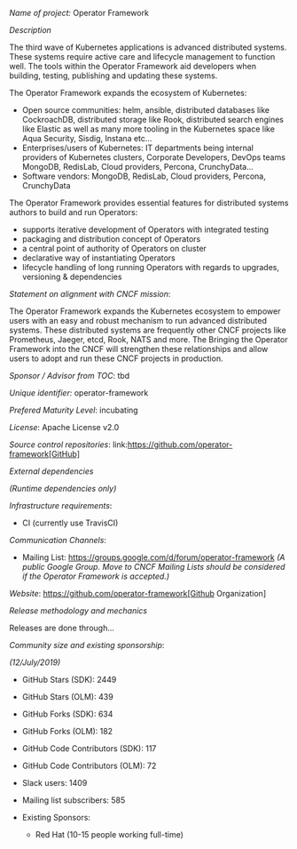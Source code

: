 *Name of project:* Operator Framework

*Description*

The third wave of Kubernetes applications is advanced distributed systems. These systems require active care and lifecycle management to function well. The tools within the Operator Framework aid developers when building, testing, publishing and updating these systems.

The Operator Framework expands the ecosystem of Kubernetes:

* Open source communities: helm, ansible, distributed databases like CockroachDB, distributed storage like Rook, distributed search engines like Elastic as well as many more tooling in the Kubernetes space like Aqua Security, Sisdig, Instana etc...
* Enterprises/users of Kubernetes: IT departments being internal providers of Kubernetes clusters, Corporate Developers, DevOps teams MongoDB, RedisLab, Cloud providers, Percona, CrunchyData...
* Software vendors: MongoDB, RedisLab, Cloud providers, Percona, CrunchyData

The Operator Framework provides essential features for distributed systems authors to build and run Operators:

* supports iterative development of Operators with integrated testing
* packaging and distribution concept of Operators
* a central point of authority of Operators on cluster
* declarative way of instantiating Operators
* lifecycle handling of long running Operators with regards to upgrades, versioning & dependencies 

*Statement on alignment with CNCF mission*:

The Operator Framework expands the Kubernetes ecosystem to empower users with an easy and robust mechanism to run advanced distributed systems. These distributed systems are frequently other CNCF projects like Prometheus, Jaeger, etcd, Rook, NATS and more. The Bringing the Operator Framework into the CNCF will strengthen these relationships and allow users to adopt and run these CNCF projects in production.

*Sponsor / Advisor from TOC*: tbd

*Unique identifier:* operator-framework

*Prefered Maturity Level*: incubating

*License*: Apache License v2.0

*Source control repositories*: link:https://github.com/operator-framework[GitHub]

*External dependencies*

_(Runtime dependencies only)_

*Infrastructure requirements*: 

* CI (currently use TravisCI)

*Communication Channels*:

* Mailing List: https://groups.google.com/d/forum/operator-framework _(A public Google Group. Move to CNCF Mailing Lists should be considered if the Operator Framework is accepted.)_

*Website*: https://github.com/operator-framework[Github Organization]

*Release methodology and mechanics*

Releases are done through...

*Community size and existing sponsorship*:

_(12/July/2019)_

* GitHub Stars (SDK): 2449
* GitHub Stars (OLM): 439
* GitHub Forks (SDK): 634
* GitHub Forks (OLM): 182
* GitHub Code Contributors (SDK): 117
* GitHub Code Contributors (OLM): 72
* Slack users: 1409
* Mailing list subscribers: 585

* Existing Sponsors:
  * Red Hat (10-15 people working full-time)
